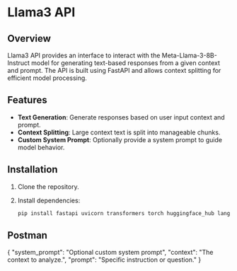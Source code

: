 # Llama3 API

## Overview

Llama3 API provides an interface to interact with the Meta-Llama-3-8B-Instruct model for generating text-based responses from a given context and prompt. The API is built using FastAPI and allows context splitting for efficient model processing.

## Features

- **Text Generation**: Generate responses based on user input context and prompt.
- **Context Splitting**: Large context text is split into manageable chunks.
- **Custom System Prompt**: Optionally provide a system prompt to guide model behavior.

## Installation

1. Clone the repository.
2. Install dependencies:

   ```bash
   pip install fastapi uvicorn transformers torch huggingface_hub langchain PyPDF2 llama_cpp

## Postman
{
  "system_prompt": "Optional custom system prompt",
  "context": "The context to analyze.",
  "prompt": "Specific instruction or question."
}


